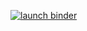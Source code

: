 [![launch binder](https://binder.plutojl.org/badge_logo.svg)](https://binder.plutojl.org/latest/open?url=https://raw.githubusercontent.com/Atharvapotnis/FEM_teaching_example/main/Shape_functions.jl)

